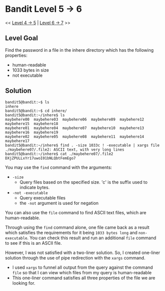 # Bandit Level 5 -> 6
<< [Level 4 -> 5](https://github.com/Dennis-Dang/OverTheWire/blob/main/0_bandit/level_4-5.md) | [Level 6 -> 7](https://github.com/Dennis-Dang/OverTheWire/blob/main/0_bandit/level_6-7.md) >>

## Level Goal
Find the password in a file in the inhere directory which has the following properties:
- human-readable
- 1033 bytes in size
- not executable

## Solution
```console
bandit5@bandit:~$ ls
inhere
bandit5@bandit:~$ cd inhere/
bandit5@bandit:~/inhere$ ls
maybehere00  maybehere03  maybehere06  maybehere09  maybehere12  maybehere15  maybehere18
maybehere01  maybehere04  maybehere07  maybehere10  maybehere13  maybehere16  maybehere19
maybehere02  maybehere05  maybehere08  maybehere11  maybehere14  maybehere17
bandit5@bandit:~/inhere$ find . -size 1033c ! -executable | xargs file
./maybehere07/.file2: ASCII text, with very long lines
bandit5@bandit:~/inhere$ cat ./maybehere07/.file2
DXjZPULLxYr17uwoI01bNLQbtFemEgo7
```

You may use the `find` command with the arguments: 
- `-size` 
	- Query files based on the specified size. 'c' is the suffix used to indicate bytes.
- `-not -executable`
	- Query executable files
	- the `-not` argument is used for negation

You can also use the `file` command to find ASCII text files, which are human-readable.

Through using the `find` command alone, one file came back as a result which satisfies the requirements for it being `1033 bytes long` and `non-executable`. 
You can check this result and run an additional `file` command to see if this is an ASCII file.

However, I was not satisfied with a two-liner solution. So, I created one-liner solution through the use of pipe redirection with the `xargs` command. 
- I used `xargs` to funnel all output from the query against the command `file` so that I can view which files from my query is human-readable
- This one-liner command satisfies all three properties of the file we are looking for.
